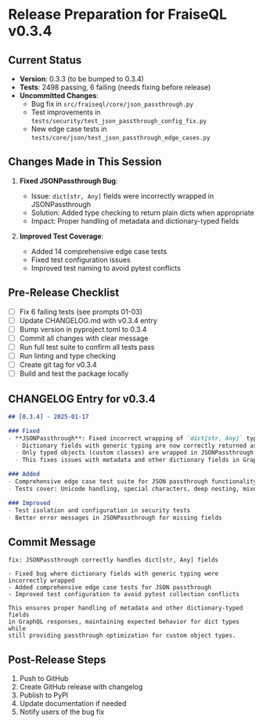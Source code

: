 # Release Preparation for FraiseQL v0.3.4

## Current Status
- **Version**: 0.3.3 (to be bumped to 0.3.4)
- **Tests**: 2498 passing, 6 failing (needs fixing before release)
- **Uncommitted Changes**:
  - Bug fix in `src/fraiseql/core/json_passthrough.py`
  - Test improvements in `tests/security/test_json_passthrough_config_fix.py`
  - New edge case tests in `tests/core/json/test_json_passthrough_edge_cases.py`

## Changes Made in This Session
1. **Fixed JSONPassthrough Bug**:
   - Issue: `dict[str, Any]` fields were incorrectly wrapped in JSONPassthrough
   - Solution: Added type checking to return plain dicts when appropriate
   - Impact: Proper handling of metadata and dictionary-typed fields

2. **Improved Test Coverage**:
   - Added 14 comprehensive edge case tests
   - Fixed test configuration issues
   - Improved test naming to avoid pytest conflicts

## Pre-Release Checklist
- [ ] Fix 6 failing tests (see prompts 01-03)
- [ ] Update CHANGELOG.md with v0.3.4 entry
- [ ] Bump version in pyproject.toml to 0.3.4
- [ ] Commit all changes with clear message
- [ ] Run full test suite to confirm all tests pass
- [ ] Run linting and type checking
- [ ] Create git tag for v0.3.4
- [ ] Build and test the package locally

## CHANGELOG Entry for v0.3.4
```markdown
## [0.3.4] - 2025-01-17

### Fixed
- **JSONPassthrough**: Fixed incorrect wrapping of `dict[str, Any]` typed fields
  - Dictionary fields with generic typing are now correctly returned as plain dicts
  - Only typed objects (custom classes) are wrapped in JSONPassthrough
  - This fixes issues with metadata and other dictionary fields in GraphQL responses

### Added
- Comprehensive edge case test suite for JSON passthrough functionality
- Tests cover: Unicode handling, special characters, deep nesting, mixed types, and more

### Improved
- Test isolation and configuration in security tests
- Better error messages in JSONPassthrough for missing fields
```

## Commit Message
```
fix: JSONPassthrough correctly handles dict[str, Any] fields

- Fixed bug where dictionary fields with generic typing were incorrectly wrapped
- Added comprehensive edge case tests for JSON passthrough
- Improved test configuration to avoid pytest collection conflicts

This ensures proper handling of metadata and other dictionary-typed fields
in GraphQL responses, maintaining expected behavior for dict types while
still providing passthrough optimization for custom object types.
```

## Post-Release Steps
1. Push to GitHub
2. Create GitHub release with changelog
3. Publish to PyPI
4. Update documentation if needed
5. Notify users of the bug fix
